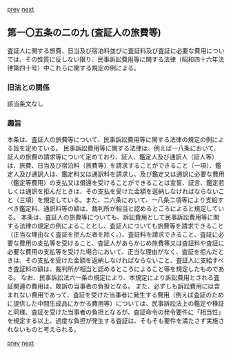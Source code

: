 [prev](/specific\markdowns\特許法\145_Mp-Ch_4-Se_2-At_105_2_8.md)
[next](/specific\markdowns\特許法\147_Mp-Ch_4-Se_2-At_105_2_10.md)
## 第一〇五条の二の九 (査証人の旅費等)
査証人に関する旅費、日当及び宿泊料並びに査証料及び査証に必要な費用については、その性質に反しない限り、民事訴訟費用等に関する法律（昭和四十六年法律第四十号）中これらに関する規定の例による。

### 旧法との関係
該当条文なし

### 趣旨
本条は、査証人の旅費等について、民事訴訟費用等に関する法律の規定の例による旨を定めている。
民事訴訟費用等に関する法律は、例えば一八条において、証人の旅費の請求等について定めており、証人、鑑定人及び通訳人（証人等）は、旅費、日当及び宿泊料（旅費等）を請求することができること（一項）、鑑定人及び通訳人は、鑑定料又は通訳料を請求し、及び鑑定又は通訳に必要な費用（鑑定等費用）の支払又は償還を受けることができることは宣誓、証言、鑑定若しくは通訳を拒んだときは、その支払を受けた金額を返納しなければならないこと（三項）を規定している。また、二六条において、一八条二項等により支給すべき鑑定料、通訳料等の額は、裁判所が相当と認めるところによると規定している。
本条は、査証人の旅費等についても、訴訟費用として民事訴訟費用等に関する法律の規定の例によることとし、査証人についても旅費等を請求できること（正当な理由なく査証を拒んだ者を除く。）、査証料を請求できること、査証に必要な費用の支払等を受けること、査証人があらかじめ旅費等又は査証料や査証に必要な費用の支払等を受けた場合において、正当な理由がなく、査証を拒んだときは、その支払を受けた金額を返納しなければならないこと、査証人に支給すべき査証料の額は、裁判所が相当と認めるところによること等を規定したものである。
なお、民事訴訟法六一条の規定により、本規定により訴訟費用とされる査証関連の費用は、敗訴の当事者の負担となる。
また、必ずしも訴訟費用には含まれない費用であって、査証を受けた当事者に発生する費用（例えば査証のために提供した中間生成品にかかる費用等）については、民事訴訟法上の鑑定や検証と同様、査証を受けた当事者の負担となるが、査証命令の発令要件に「相当性」を規定する以上、過度な負担が発生する査証は、そもそも要件を満たさず実施されないものと考えられる。

[prev](/specific\markdowns\特許法\145_Mp-Ch_4-Se_2-At_105_2_8.md)
[next](/specific\markdowns\特許法\147_Mp-Ch_4-Se_2-At_105_2_10.md)